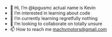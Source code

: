 - 👋 Hi, I’m @kpgusmc actual name is Kevin
- 👀 I’m interested in learning about code
- 🌱 I’m currently learning regretfully nothing
- 💞️ I’m looking to collaborate on totally unsure
- 📫 How to reach me machvmotors@gmail.com

<!---
kpgusmc/kpgusmc is a ✨ special ✨ repository because its `README.md` (this file) appears on your GitHub profile.
You can click the Preview link to take a look at your changes.
--->
